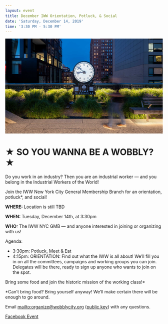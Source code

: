 ```yaml
---
layout: event
title: December IWW Orientation, Potluck, & Social
date: 'Saturday, December 14, 2019'
time: '3:30 PM - 5:30 PM'
---
```

![](/assets/uploads/silent-agitator-evening.jpg)

# ★ SO YOU WANNA BE A WOBBLY? ★

Do you work in an industry? Then you are an industrial worker — and you belong in the Industrial Workers of the World!

Join the IWW New York City General Membership Branch for an orientation, potluck*, and social!

**WHERE:** Location is still TBD

**WHEN:** Tuesday, December 14th, at 3:30pm

**WHO:** The IWW NYC GMB — and anyone interested in joining or organizing with us!

Agenda:

* 3:30pm: Potluck, Meet & Eat
* 4:15pm: ORIENTATION: Find out what the IWW is all about! We’ll fill you in on all the committees, campaigns and working groups you can join. Delegates will be there, ready to sign up anyone who wants to join on the spot.

Bring some food and join the historic mission of the working class!*

*Can’t bring food? Bring yourself anyway! We’ll make certain there will be enough to go around.

Email <mailto:organize@wobblycity.org> ([public key](/assets/keys/publickey.organize@wobblycity.org.asc)) with any questions.

[Facebook Event](https://www.facebook.com/events/1302687376605983/)
